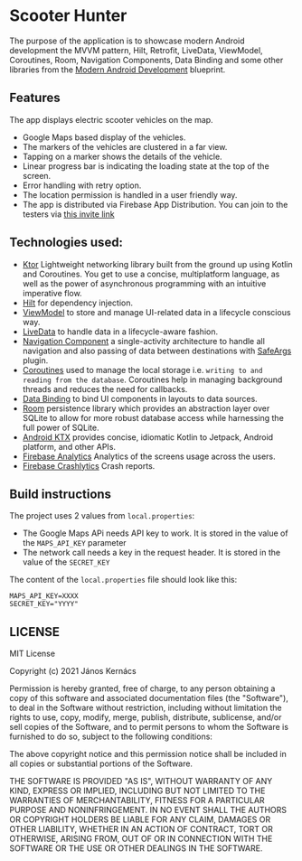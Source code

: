 # Scooter Hunter

The purpose of the application is to showcase modern Android development the MVVM pattern, Hilt, Retrofit, LiveData, ViewModel, Coroutines, Room, Navigation Components, Data Binding and some other libraries from the [Modern Android Development](https://developer.android.com/modern-android-development) blueprint.

## Features

The app displays electric scooter vehicles on the map.

* Google Maps based display of the vehicles.
* The markers of the vehicles are clustered in a far view.
* Tapping on a marker shows the details of the vehicle.
* Linear progress bar is indicating the loading state at the top of the screen.
* Error handling with retry option.
* The location permission is handled in a user friendly way.
* The app is distributed via Firebase App Distribution. You can join to the testers via [this invite link](https://appdistribution.firebase.dev/i/76fbc5a9a37db93b)

## Technologies used:

* [Ktor](https://ktor.io/) Lightweight networking library built from the ground up using Kotlin and Coroutines. You get to use a concise, multiplatform language, as well as the power of asynchronous programming with an intuitive imperative flow.
* [Hilt](https://dagger.dev/hilt/) for dependency injection.
* [ViewModel](https://developer.android.com/topic/libraries/architecture/viewmodel) to store and manage UI-related data in a lifecycle conscious way.
* [LiveData](https://developer.android.com/topic/libraries/architecture/livedata) to handle data in a lifecycle-aware fashion.
* [Navigation Component](https://developer.android.com/guide/navigation) a single-activity architecture to handle all navigation and also passing of data between destinations with [SafeArgs](https://developer.android.com/guide/navigation/navigation-pass-data) plugin.
* [Coroutines](https://kotlinlang.org/docs/reference/coroutines-overview.html) used to manage the local storage i.e. `writing to and reading from the database`. Coroutines help in managing background threads and reduces the need for callbacks.
* [Data Binding](https://developer.android.com/topic/libraries/data-binding/) to bind UI components in layouts to data sources.
* [Room](https://developer.android.com/topic/libraries/architecture/room) persistence library which provides an abstraction layer over SQLite to allow for more robust database access while harnessing the full power of SQLite.
* [Android KTX](https://developer.android.com/kotlin/ktx) provides concise, idiomatic Kotlin to Jetpack, Android platform, and other APIs.
* [Firebase Analytics](https://firebase.google.com/products/analytics) Analytics of the screens usage across the users.
* [Firebase Crashlytics](https://firebase.google.com/products/crashlytics) Crash reports.

## Build instructions

The project uses 2 values from `local.properties`:

* The Google Maps APi needs API key to work. It is stored in the value of the `MAPS_API_KEY` parameter
* The network call needs a key in the request header. It is stored in the value of the `SECRET_KEY`

The content of the `local.properties` file should look like this:
```
MAPS_API_KEY=XXXX
SECRET_KEY="YYYY"
```

## LICENSE

MIT License

Copyright (c) 2021 János Kernács

Permission is hereby granted, free of charge, to any person obtaining a copy
of this software and associated documentation files (the "Software"), to deal
in the Software without restriction, including without limitation the rights
to use, copy, modify, merge, publish, distribute, sublicense, and/or sell
copies of the Software, and to permit persons to whom the Software is
furnished to do so, subject to the following conditions:

The above copyright notice and this permission notice shall be included in all
copies or substantial portions of the Software.

THE SOFTWARE IS PROVIDED "AS IS", WITHOUT WARRANTY OF ANY KIND, EXPRESS OR
IMPLIED, INCLUDING BUT NOT LIMITED TO THE WARRANTIES OF MERCHANTABILITY,
FITNESS FOR A PARTICULAR PURPOSE AND NONINFRINGEMENT. IN NO EVENT SHALL THE
AUTHORS OR COPYRIGHT HOLDERS BE LIABLE FOR ANY CLAIM, DAMAGES OR OTHER
LIABILITY, WHETHER IN AN ACTION OF CONTRACT, TORT OR OTHERWISE, ARISING FROM,
OUT OF OR IN CONNECTION WITH THE SOFTWARE OR THE USE OR OTHER DEALINGS IN THE
SOFTWARE.
```
